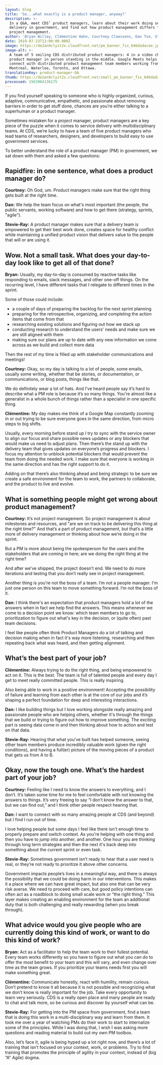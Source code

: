 ```yaml
---
layout: blog
title: 'So...what exactly is a product manager, anyway?'
description: >-
  In a Q&A, meet CDS’ product managers, learn about their work doing service
  delivery in government, and find out how product management differs from
  project management.
author: 'Bryan Willey, Clémentine Hahn, Courtney Claessens, Dan Tse, Stevie-Ray Talbot'
date: 2019-07-23T13:00:00.000Z
image: https://de2an9clyit2x.cloudfront.net/pm_banner_fix_646dadacee.jpg
image-alt: >-
  A team of 5 smiling CDS distributed product managers: 4 in a video chat and 1
  product manager in person standing in the middle. Google Meets helps us
  connect with distributed product management team members working from
  Montreal, Waterloo, Toronto, and Ottawa.
translationKey: product-manager-QA
thumb: https://de2an9clyit2x.cloudfront.net/small_pm_banner_fix_646dadacee.jpg
processed: 1563904136175
---
```

If you find yourself speaking to someone who is highly organized, curious, adaptive, communicative, empathetic, and passionate about removing barriers in order to get stuff done, chances are you’re either talking to a superhuman or a product manager.

  

Sometimes mistaken for a *project* manager, product managers are a key piece of the puzzle when it comes to service delivery with multidisciplinary teams. At CDS, we’re lucky to have a team of five product managers who lead teams of researchers, designers, and developers to build easy to use government services.

  

To better understand the role of a product manager (PM) in government, we sat down with them and asked a few questions:

  

## Rapidfire: in one sentence, what does a product manager do?

**Courtney:** Oh God, um. Product managers make sure that the right thing gets built at the right time.

**Dan:** We help the team focus on what's most important (the people, the public servants, working software) and how to get there (strategy, sprints, "agile").

**Stevie-Ray:** A product manager makes sure that a delivery team is empowered to get their best work done, creates space for healthy conflict while maintaining a unified product vision that delivers value to the people that will or are using it.

  

## Wow. Not a small task. What does your day-to-day look like to get all of that done?

**Bryan:** Usually, my day-to-day is consumed by reactive tasks like responding to emails, slack messages, and other one-off things. On the recurring level, I have different tasks that I relegate to different times in the sprint.

Some of those could include:

* a couple of days of preparing the backlog for the next sprint planning  
* preparing for the retrospective, organizing, and completing the action items that come from that  
* researching existing solutions and figuring out how we stack up  
* conducting research to understand the users' needs and make sure we are still aligned with them  
* making sure our plans are up to date with any new information we come across as we build and collect more data

Then the rest of my time is filled up with stakeholder communications and meetings!

**Courtney:** Okay, so my day is talking to a lot of people, some emails, usually some writing, whether that be stories, or documentation, or communications, or blog posts, things like that.

We do definitely wear a lot of hats. And I’ve heard people say it’s hard to describe what a PM role is because it’s so many things. You're almost like a generalist in a whole bunch of things rather than a specialist in one specific thing.

**Clémentine:** My day makes me think of a Google Map constantly zooming in or out trying to be sure everyone goes in the same direction, from micro steps to big shifts.

Usually, every morning before stand up I try to sync with the service owner to align our focus and share possible news updates or any blockers that would make us need to adjust plans. Then there’s the stand up with the delivery team that gives updates on everyone’s progress and blockers. I focus my attention to unblock potential blockers that would prevent the team from doing the needed work. I make sure that everyone is working in the same direction and has the right support to do it.

Adding on that there’s also thinking ahead and being strategic to be sure we create a safe environment for the team to work, the partners to collaborate, and the product to live and evolve.

  

## What is something people might get wrong about product management?

**Courtney:** It’s not project management. So project management is about milestones and resources, and "are we on track to be delivering this thing at the right time?" And that’s a part of product management, but that’s a little more of delivery management or thinking about how we’re doing in the sprint.

But a PM is more about being the spokesperson for the users and the stakeholders that are coming in here; are we doing the right thing at the right time?

And after we’ve shipped, the project doesn’t end. We need to do more iterations and testing that you don’t really see in project management.

Another thing is you’re not the boss of a team. I’m not a people manager. I’m just one person on this team to move something forward. I’m not the boss of it.

**Dan:** I think there's an expectation that product managers hold a lot of the answers when in fact we help find the answers. This means whenever we come to a decision point we know: which team members to go to, prioritization to figure out what's key in the decision, or (quite often) past team decisions.

I feel like people often think Product Managers do a lot of talking and decision making when in fact it's way more listening, researching and then repeating back what was heard, and then getting alignment.

  

## What’s the best part of your job?

**Clémentine:** Always trying to do the right thing, and being empowered to act on it. This is the best. The team is full of talented people and every day I get to meet really committed people. This is really inspiring.

Also being able to work in a positive environment! Accepting the possibility of failure and learning from each other is at the core of our jobs and it’s shaping a perfect foundation for deep and interesting interactions.

**Dan:** I like building things but I love working alongside really amazing and passionate people who are helping others, whether it's through the things that we build or trying to figure out how to improve something. The exciting part is seeing data come in and then thinking about how to action and test on that data.

**Stevie-Ray:** Hearing that what you’ve built has helped someone, seeing other team members produce incredibly valuable work (given the right conditions), and having a full(er) picture of the moving pieces of a product that gets us from A to B.

  

## Okay, now the tough one. What’s the hardest part of your job?

**Courtney:** Feeling like I need to know the answers to everything, and I don’t. It’s taken some time for me to feel comfortable with not knowing the answers to things. It’s very freeing to say “I don’t know the answer to that, but we can find out,” and I think other people respect hearing that.

**Dan:** I want to connect with so many amazing people at CDS (and beyond) but I find I run out of time.

I love helping people but some days I feel like there isn't enough time to properly prepare and switch context. As you're helping with one thing and then you have to jump into another, and another. One hour you are thinking through long term strategies and then the next it's back deep into something about the current sprint or even task.

**Stevie-Ray:** Sometimes government isn’t ready to hear that a user need is real, or they’re not ready to prioritize it above other concerns.

Government impacts people’s lives in a meaningful way, and there is always the possibility that we could be doing harm in our interventions. This makes it a place where we can have great impact, but also one that can be very risk averse. We need to proceed with care, but good policy intentions can often act as a roadblock to doing small scale work or “the right thing.” This layer makes creating an enabling environment for the team an additional duty that is both challenging and really rewarding (when you break through).

  

## What advice would you give people who are currently doing this kind of work, or want to do this kind of work?

**Bryan:** Act as a facilitator to help the team work to their fullest potential. Every team works differently so you have to figure out what you can do to offer the most benefit to your team and this will vary, and even change over time as the team grows. If you prioritize your teams needs first you will make something great.

**Clémentine:** Communicate honestly, react with humility, remain curious. Don’t pretend to know it all because it is not possible and recognizing what we don’t know is really important for the job. Take every opportunity to learn very seriously. CDS is a really open place and many people are ready to chat and talk more, so be curious and discover by yourself what can be.

**Stevie-Ray:** For getting into the PM space from government, find a team that is doing this work in a multi-disciplinary way and learn from them. It took me over a year of watching PMs do their work to start to internalize some of the principles. While I was doing that, I wish I was asking more questions and reading material to build out my own PM toolbox.

Also, let’s face it, agile is being hyped up a lot right now, and there’s a lot of training that isn’t focused on your context, work, or problems. Try to find training that promotes the principle of agility in your context, instead of (big “A” Agile) dogma.



